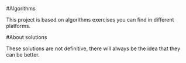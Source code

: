 #Algorithms

This project is based on algorithms exercises you can find in different platforms.

#About solutions

These solutions are not definitive, there will always be the idea that they can be better.
